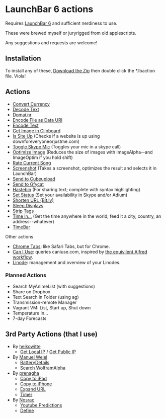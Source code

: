 # LaunchBar 6 actions

Requires [LaunchBar 6](http://obdev.at/products/launchbar) and sufficient nerdiness to
use.

These were brewed myself or juryrigged from old applescripts.

Any suggestions and requests are welcome!

## Installation

To install any of these, [Download the Zip](https://github.com/hlissner/launchbar6-scripts/archive/master.zip) then double click the *.lbaction file. Viola!

## Actions

* [Convert Currency](https://github.com/hlissner/launchbar6-scripts/tree/master/actions/Convert%20Currency.lbaction)
* [Decode Text](https://github.com/hlissner/lb6-actions/tree/master/actions/Decode.lbaction)
* [Domai.nr](https://github.com/hlissner/lb6-actions/tree/master/actions/Domainr.lbaction)
* [Encode File as Data URI](https://github.com/hlissner/launchbar6-scripts/tree/master/actions/Encode%20File%20as%20Data%20URI.lbaction)
* [Encode Text](https://github.com/hlissner/lb6-actions/tree/master/actions/Encode.lbaction)
* [Get Image in Clipboard](https://github.com/hlissner/launchbar6-scripts/tree/master/actions/Get%20Image%20in%20Clipboard.lbaction)
* [Is Site Up](https://github.com/hlissner/lb6-actions/tree/master/actions/Is%20Site%20Up.lbaction)
    (Checks if a website is up using downforeveryoneorjustme.com)
* [Toggle Skype Mic](https://github.com/hlissner/lb6-actions/tree/master/actions/Toggle%20Skype%20Mic.lbaction)
    (Toggles your mic in a skype call)
* [Optimize Image](https://github.com/hlissner/launchbar6-scripts/tree/master/actions/Optimize%20Image.lbaction)
    (Reduces the size of images with ImageAlpha--and ImageOptim if you hold shift)
* [Rate Current Song](https://github.com/hlissner/launchbar6-scripts/tree/master/actions/Rate%20Current%20Song.lbaction)
* [Screenshot](https://github.com/hlissner/launchbar6-scripts/tree/master/actions/Screenshot.lbaction)
    (Takes a screenshot, optimizes the result and selects it in LaunchBar)
* [Send to Cubeupload](https://github.com/hlissner/launchbar6-scripts/tree/master/actions/Send%20to%20Cubeupload.lbaction)
* [Send to Gfycat](https://github.com/hlissner/launchbar6-scripts/tree/master/actions/Send%20to%20Gfycat.lbaction)
* [Hastebin](https://github.com/hlissner/launchbar6-scripts/tree/master/actions/Hastebin.lbaction)
    (For sharing text; complete with syntax highlighting)
* [Set Status](https://github.com/hlissner/launchbar6-scripts/tree/master/actions/Set%20Status.lbaction)
    (Set your availability in Skype and/or Adium)
* [Shorten URL (Bit.ly)](https://github.com/hlissner/lb6-actions/tree/master/actions/Shorten%20URL%20(Bit.ly).lbaction)
* [Sleep Displays](https://github.com/hlissner/launchbar6-scripts/tree/master/actions/Sleep%20Displays.lbaction)
* [Strip Tags](https://github.com/hlissner/launchbar6-scripts/tree/master/actions/Strip%20Tags.lbaction)
* [Time in...](https://github.com/hlissner/launchbar6-scripts/tree/master/actions/Time%20In.lbaction)
    (Get the time anywhere in the world; feed it a city, country, an address--whatever)
* [TimeBar](https://github.com/hlissner/lb6-actions/tree/master/actions/Timebar.lbaction)

Other actions
* [Chrome Tabs](https://github.com/hlissner/lb6-chrometabs): like Safari Tabs, but for
  Chrome.
* [Can I Use](https://github.com/hlissner/lb6-caniuse): queries caniuse.com, inspired by
  [the equivilent Alfred workflow](https://github.com/willfarrell/alfred-caniuse-workflow).
* [Linode](https://github.com/hlissner/lb6-linode): management and overview of your Linodes.

### Planned Actions

* Search MyAnimeList (with suggestions)
* Share on Dropbox
* Text Search in Folder (using ag)
* Transmission-remote Manager
* Vagrant VM: List, Start up, Shut down
* Temperature In...
* 7-day Forecasts

## 3rd Party Actions (that I use)

* By [heikowitte](https://github.com/heikowitte)
    * [Get Local IP](https://github.com/heikowitte/LaunchBarActions/tree/master/get-local-ip.lbaction) / [Get Public IP](https://github.com/heikowitte/LaunchBarActions/tree/master/get-public-ip.lbaction)
* By [Manuel Weiel](http://manuel.weiel.eu/private-projects/launchbar-actions/)
    * [BatteryDetails](http://manuel.weiel.eu/wp-content/uploads/BatteryDetails.lbaction)
    * [Search WolframAlpha](http://manuel.weiel.eu/private-projects/launchbar-actions/search-wolfram-alpha/)
* By [prenagha](https://github.com/prenagha/launchbar)
    * [Copy to iPad](https://github.com/prenagha/launchbar/tree/master/Copy%20to%20iPad.lbaction)
    * [Copy to iPhone](https://github.com/prenagha/launchbar/tree/master/Copy%20to%20iPhone.lbaction)
    * [Expand URL](https://github.com/prenagha/launchbar/tree/master/Expand%20URL.lbaction)
    * [Timer](https://github.com/prenagha/launchbar/tree/master/Timer.lbaction)
* By [Nosrac](https://github.com/Nosrac)
    * [Youtube Predictions](https://github.com/Nosrac/LBYoutubePredictions)
    * [Define](https://github.com/Nosrac/LBDefine)

